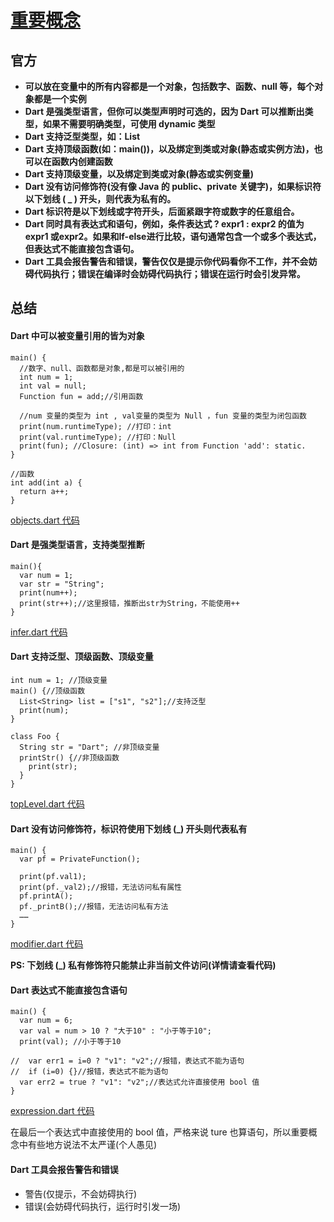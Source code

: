 # [重要概念](https://www.dartlang.org/guides/language/language-tour#important-concepts)

## 官方

* **可以放在变量中的所有内容都是一个对象，包括数字、函数、null 等，每个对象都是一个实例**
* **Dart 是强类型语言，但你可以类型声明时可选的，因为 Dart 可以推断出类型，如果不需要明确类型，可使用 dynamic 类型**
* **Dart 支持泛型类型，如：List<int>**
* **Dart 支持顶级函数(如：main())，以及绑定到类或对象(静态或实例方法)，也可以在函数内创建函数**
* **Dart 支持顶级变量，以及绑定到类或对象(静态或实例变量)**
* **Dart 没有访问修饰符(没有像 Java 的 public、private 关键字)，如果标识符以下划线 ( _ ) 开头，则代表为私有的。**
* **Dart 标识符是以下划线或字符开头，后面紧跟字符或数字的任意组合。**
* **Dart 同时具有表达式和语句，例如，条件表达式 ? expr1 : expr2 的值为 expr1 或expr2。如果和If-else进行比较，语句通常包含一个或多个表达式，但表达式不能直接包含语句。**
* **Dart 工具会报告警告和错误，警告仅仅是提示你代码看你不工作，并不会妨碍代码执行；错误在编译时会妨碍代码执行；错误在运行时会引发异常。**


## 总结

#### Dart 中可以被变量引用的皆为对象

```
main() {
  //数字、null、函数都是对象,都是可以被引用的
  int num = 1;
  int val = null;
  Function fun = add;//引用函数

  //num 变量的类型为 int , val变量的类型为 Null ，fun 变量的类型为闭包函数
  print(num.runtimeType); //打印：int
  print(val.runtimeType); //打印：Null
  print(fun); //Closure: (int) => int from Function 'add': static.
}

//函数
int add(int a) {
  return a++;
}
```
[objects.dart 代码](../../dart/other/objects.dart)

#### Dart 是强类型语言，支持类型推断

```
main(){
  var num = 1;
  var str = "String";
  print(num++);
  print(str++);//这里报错，推断出str为String，不能使用++ 
}
```

[infer.dart 代码](../../dart/other/infer.dart)

#### Dart 支持泛型、顶级函数、顶级变量

```
int num = 1; //顶级变量
main() {//顶级函数
  List<String> list = ["s1", "s2"];//支持泛型
  print(num);
}

class Foo {
  String str = "Dart"; //非顶级变量
  printStr() {//非顶级函数
    print(str);
  }
}
```

[topLevel.dart 代码](../../dart/other/topLevel.dart)

#### Dart 没有访问修饰符，标识符使用下划线 (_) 开头则代表私有

```
main() {
  var pf = PrivateFunction();

  print(pf.val1);
  print(pf._val2);//报错，无法访问私有属性
  pf.printA();
  pf._printB();//报错，无法访问私有方法
  ……
}

```
[modifier.dart 代码](../../dart/other/modifier.dart)

**PS: 下划线 (_) 私有修饰符只能禁止非当前文件访问(详情请查看代码)**

#### Dart 表达式不能直接包含语句

```
main() {
  var num = 6;
  var val = num > 10 ? "大于10" : "小于等于10";
  print(val); //小于等于10

//  var err1 = i=0 ? "v1": "v2";//报错，表达式不能为语句
//  if (i=0) {}//报错，表达式不能为语句
  var err2 = true ? "v1": "v2";//表达式允许直接使用 bool 值
}
```

[expression.dart 代码](../../dart/other/expression.dart)

在最后一个表达式中直接使用的 bool 值，严格来说 ture 也算语句，所以重要概念中有些地方说法不太严谨(个人愚见)


#### Dart 工具会报告警告和错误

* 警告(仅提示，不会妨碍执行)
* 错误(会妨碍代码执行，运行时引发一场)

